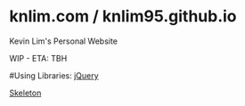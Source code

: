 # knlim.com / knlim95.github.io
Kevin Lim's Personal Website

WIP - ETA: TBH

#Using Libraries:
[jQuery](https://jquery.com/)

[Skeleton](http://getskeleton.com/)
